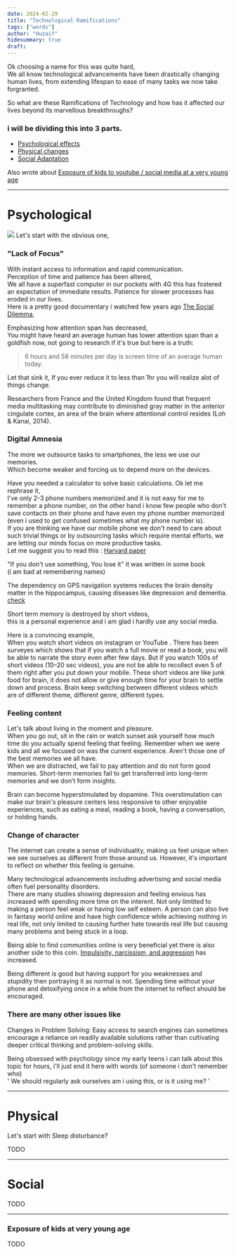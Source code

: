 ```yaml
---
date: 2024-02-29
title: "Technological Ramifications"
tags: ["words"]
author: "Huzaif"
hidesummary: true
draft: 
---
```

Ok choosing a name for this was quite hard, \
We all know technological advancements have been drastically changing human lives, from extending lifespan to ease of many tasks we now take forgranted.

So what are these Ramifications of Technology and how has it affected our lives beyond its marvellous breakthroughs? 

### i will be dividing this into 3 parts.
- [Psychological effects](#psychological)
- [Physical changes](#physical)
- [Social Adaptation](#social)

Also wrote about [Exposure of kids to youtube / social media at a very young age](#exposure-of-kids-at-very-young-age)

---

# Psychological

![](/articles/rat.png)
Let's start with the obvious one, 

### "Lack of Focus"  
With instant access to information and rapid communication. \
Perception of time and patience has been altered, \
We all have a superfast computer in our pockets with 4G this has fostered an expectation of immediate results. Patience for slower processes has eroded in our lives. \
Here is a pretty good documentary i watched few years ago [The Social Dilemma](https://www.youtube.com/watch?v=uaaC57tcci0), 

Emphasizing how attention span has decreased, \
You might have heard an average human has lower attention span than a goldfish now, not going to research if it's true but here is a truth: 
>6 hours and 58 minutes per day is screen time of an average human today. 
>
Let that sink it, If you ever reduce it to less than 1hr you will realize alot of things change.

Researchers from France and the United Kingdom found that frequent media multitasking may contribute to diminished gray matter in the anterior cingulate cortex, an area of the brain where attentional control resides (Loh & Kanai, 2014).

### Digital Amnesia
The more we outsource tasks to smartphones, the less we use our memories. \
Which become weaker and forcing us to depend more on the devices. 

Have you needed a calculator to solve basic calculations.
Ok let me rephrase it, \
I've only 2-3 phone numbers memorized and it is not easy for me to remember a phone number, on the other hand i know few people who don't save contacts on their phone and have even my phone number memorized (even i used to get confused sometimes what my phone number is). \
If  you are thinking we have our mobile phone we don't need to care about such trivial things or by outsourcing tasks which require mental efforts, we are letting our minds focus on more productive tasks. \
Let me suggest you to read this : [Harvard paper](https://scholar.harvard.edu/files/dwegner/files/sparrow_et_al._2011.pdf)

"If you don't use something, You lose it" it was written in some book \
(i am bad at remembering names)

The dependency on GPS navigation systems reduces the brain density matter in the hippocampus, causing diseases like depression and dementia. [check](https://www.ncbi.nlm.nih.gov/pmc/articles/PMC7156656/)

Short term memory is destroyed by short videos, \
this is a personal experience and i am glad i hardly use any social media. 

Here is a convincing example, \
 When you watch short videos on instagram or YouTube . There has been surveyes which shows that if you watch a full movie or read a book, you will be able to narrate the story even after few days. But if you watch 100s of short videos (10–20 sec videos), you are not be able to recollect even 5 of them right after you put down your mobile. These short videos are like junk food for brain, it does not allow or give enough time for your brain to settle down and process. Brain keep switching between different videos which are of different theme, different genre, different types.


### Feeling content
Let's talk about living in the moment and pleasure. \
When you go out, sit in the rain or watch sunset ask yourself how much time do you actually spend feeling that feeling. Remember when we were kids and all we focused on was the current experience. Aren't those one of the best memories we all have. \
When we are distracted, we fail to pay attention and do not form good memories. Short-term memories fail to get transferred into long-term memories and we don’t form insights.

Brain can become hyperstimulated by dopamine. This overstimulation can make our brain's pleasure centers less responsive to other enjoyable experiences, such as eating a meal, reading a book, having a conversation, or holding hands.




### Change of character
The internet can create a sense of individuality, making us feel unique when we see ourselves as different from those around us. However, it's important to reflect on whether this feeling is genuine.

Many technological advancements including advertising and social media often fuel personality disorders. \
There are many studies showing depression and feeling envious has increased with spending more time on the interent. Not only limtited to making a person feel weak or having low self esteem. A person can also live in fantasy world online and have high confidence while achieving nothing in real life, not only limited to causing further hate towards real life but causing many problems and being stuck in a loop. 

Being able to find communities online is very beneficial yet there is also another side to this coin.
[Impulsivity, narcissism, and aggression](https://www.researchgate.net/publication/315349367_The_Internet%27s_effect_on_personality_traits_An_important_casualty_of_the_Internet_addiction_paradigm#:~:text=Results%20Impulsivity%2C%20narcissism%2C%20and%20aggression,with%20possible%20negative%20offline%20consequences.) has increased. 

Being different is good but having support for you weaknesses and stupidity then portraying it as normal is not. Spending time without your phone and detoxifying once in a while from the internet to reflect should be encouraged.

### There are many other issues like 

Changes in Problem Solving: Easy access to search engines can sometimes encourage a reliance on readily available solutions rather than cultivating deeper critical thinking and problem-solving skills.


Being obsessed with psychology since my early teens i can talk about this topic for hours, i'll just end it here with words (of someone i don't remember who) \
' We should regularly ask ourselves am i using this, or is it using me? '

---
# Physical
Let's start with Sleep disturbance? 

TODO

---
# Social

TODO

---

### Exposure of kids at very young age

TODO